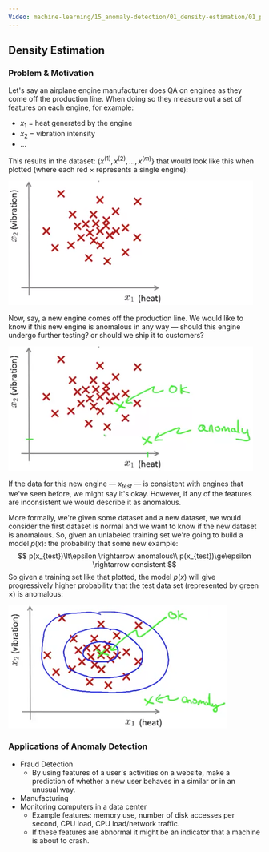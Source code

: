 ```yaml
---
Video: machine-learning/15_anomaly-detection/01_density-estimation/01_problem-motivation.mp4
---
```


## Density Estimation

### Problem & Motivation

Let's say an airplane engine manufacturer does QA on engines as they come off the production line.  When doing so they measure out a set of features on each engine, for example:

* $x_1$ = heat generated by the engine
* $x_2$ = vibration intensity
* ...

This results in the dataset: $\{x^{(1)}, x^{(2)}, …, x^{(m)}\}$ that would look like this when plotted (where each red $\times$ represents a single engine):

![image-20210603161020413](01-density-estimation.assets/image-20210603161020413.png)

Now, say, a new engine comes off the production line. We would like to know if this new engine is anomalous in any way — should this engine undergo further testing? or should we ship it to customers?

![image-20210603160941430](01-density-estimation.assets/image-20210603160941430.png)

If the data for this new engine — $x_{test}$ — is consistent with engines that we've seen before, we might say it's okay.  However, if any of the features are inconsistent we would describe it as anomalous.

More formally, we're given some dataset and a new dataset, we would consider the first dataset is normal and we want to know if the new dataset is anomalous.  So, given an unlabeled training set we're going to build a model $p(x)$: the probability that some new example:
$$
p(x_{test})\lt\epsilon \rightarrow anomalous\\
p(x_{test})\ge\epsilon \rightarrow consistent
$$
So given a training set like that plotted, the model $p(x)$ will give progressively higher probability that the test data set (represented by green $\times$) is anomalous:

![image-20210603161810676](01-density-estimation.assets/image-20210603161810676.png)

### Applications of Anomaly Detection

* Fraud Detection
  * By using features of a user's activities on a website, make a prediction of whether a new user behaves in a similar or in an unusual way.
* Manufacturing
* Monitoring computers in a data center
  * Example features: memory use, number of disk accesses per second, CPU load, CPU load/network traffic.
  * If these features are abnormal it might be an indicator that a machine is about to crash.